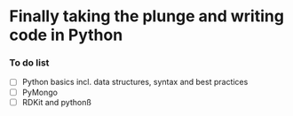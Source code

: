 # Finally taking the plunge and writing code in Python 

### To do list 

- [ ] Python basics incl. data structures, syntax and best practices  
- [ ] PyMongo
- [ ] RDKit and pythonß